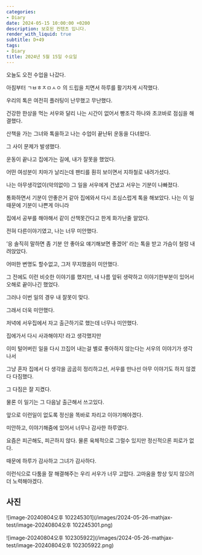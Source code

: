 ```yaml
---
categories:
- Diary
date: 2024-05-15 10:00:00 +0200
description: 보호된 컨텐츠 입니다.
render_with_liquid: true
subtitle: D+49
tags:
- Diary
title: 2024년 5월 15일 수요일
---
```


오늘도 오전 수업을 나갔다.

아침부터 ㄱㅂㅎㅈㅁㅅㅇ 의 드립을 치면서 하루를 활기차게 시작했다.

우리의 톡은 여전히 플러팅이 난무했고 무난했다.

건강한 한상을 먹는 서우와 달리 나는 시간이 없어서 빵조각 하나와 초코바로 점심을 해결했다.

산책을 가는 그녀와 톡을하고 나는 수업이 끝난뒤 운동을 다녀왔다.



그 사이 문제가 발생했다. 



운동이 끝나고 집에가는 길에, 내가 잘못을 했었다.



어떤 여성분이 치마가 날리는데 팬티를 훤히 보이면서 지하철로 내려가셨다.



나는 아무생각없이(악의없이) 그 일을 서우에게 건냈고 서우는 기분이 나빠졌다.



통화하면서 기분이 안좋은거 같아 집에와서 다시 조심스럽게 톡을 해보았다. 나는 이 일때문에 기분이 나쁜게 아니라

집에서 공부를 해야해서 같이 산책못간다고 한게 화가난줄 알았다.



전혀 다른이야기였고, 나는 너무 미안했다.



’응 솔직히 말하면 좀 기분 안 좋아요 얘기해보면 좋겠어’ 라는 톡을 받고 가슴이 철렁 내려앉았다.



어떠한 변명도 할수없고, 그저 무지했음이 미안했다.



그 전에도 이런 비슷한 이야기를 했지만, 내 나름 앞뒤 생략하고 이야기한부분이 있어서 오해로 끝이나긴 했었다.



그러나 이번 일의 경우 내 잘못이 맞다. 

그래서 더욱 미안했다. 

저녁에 서우집에서 자고 출근하기로 했는데 너무나 미안했다.



집에가서 다시 사과해야지! 라고 생각했지만 



이미 털어버린 일을 다시 끄집어 내는걸 별로 좋아하지 않는다는 서우의 이야기가 생각나서

그냥 혼자 집에서 다 생각을 곰곰히 정리하고선, 서우를 만나선 아무 이야기도 하지 않겠다 다짐했다. 

그 다짐은 잘 지켰다.



물론 이 일기는 그 다음날 출근해서 쓰고있다. 



앞으로 이런일이 없도록 정신을 똑바로 차리고 이야기해야겠다.



미안하고, 이야기해줌에 있어서 너무나 감사한 하루였다.



요즘은 피곤해도, 피곤하지 않다. 물론 육체적으로 그럴수 있지만 정신적으론 피로가 없다.



때문에 하루가 감사하고 그녀가 감사하다. 



이런식으로 다툼을 잘 해결해주는 우리 서우가 너무 고맙다. 고마움을 항상 잊지 않으려 더 노력해야겠다.



## 사진

![image-20240804오후 102245301](/images/2024-05-26-mathjax-test/image-20240804오후 102245301.png)

![image-20240804오후 102305922](/images/2024-05-26-mathjax-test/image-20240804오후 102305922.png)
